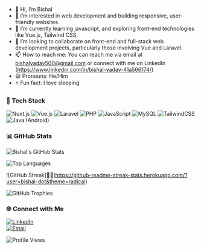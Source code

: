 - 👋 Hi, I’m Bishal
- 👀 I’m interested in web development and building responsive, user-friendly websites.
- 🌱 I’m currently learning javascript, and exploring front-end technologies like Vue.js, Tailwind CSS.
- 💞️ I’m looking to collaborate on front-end and full-stack web development projects, particularly those involving Vue and Laravel.
- 📫 How to reach me: You can reach me via email at bishalyadav500@gmail.com or connect with me on LinkedIn (https://www.linkedin.com/in/bishal-yadav-41a566174/)
- 😄 Pronouns: He/Him
- ⚡ Fun fact: I love sleeping.

### 🔧 Tech Stack

![Nuxt.js](https://img.shields.io/badge/-Nuxt.js-00DC82?logo=nuxtdotjs&logoColor=white)
![Vue.js](https://img.shields.io/badge/-Vue.js-4FC08D?logo=vue.js&logoColor=white)
![Laravel](https://img.shields.io/badge/-Laravel-F55247?logo=laravel&logoColor=white)
![PHP](https://img.shields.io/badge/-PHP-777BB4?logo=php&logoColor=white)
![JavaScript](https://img.shields.io/badge/-JavaScript-F7DF1E?logo=javascript&logoColor=black)
![MySQL](https://img.shields.io/badge/-MySQL-4479A1?logo=mysql&logoColor=white)
![TailwindCSS](https://img.shields.io/badge/-TailwindCSS-38B2AC?logo=tailwind-css&logoColor=white)
![Java (Android)](https://img.shields.io/badge/-Java%20(Android)-ED8B00?logo=java&logoColor=white)



### 📊 GitHub Stats

![Bishal's GitHub Stats](https://github-readme-stats.vercel.app/api?username=bishal-dot&show_icons=true&theme=radical)

![Top Languages](https://github-readme-stats.vercel.app/api/top-langs/?username=bishal-dot&layout=compact&theme=radical)

![GitHub Streak]🧑‍💻(https://github-readme-streak-stats.herokuapp.com/?user=bishal-dot&theme=radical)

![GitHub Trophies](https://github-profile-trophy.vercel.app/?username=bishal-dot&theme=radical)

### 🌐 Connect with Me

[![LinkedIn](https://img.shields.io/badge/-LinkedIn-0A66C2?logo=linkedin&logoColor=white)](https://www.linkedin.com/in/bishal-yadav-41a566174/)  
[![Email](https://img.shields.io/badge/-Email-EA4335?logo=gmail&logoColor=white)](mailto:bishalyadav500@gmail.com)

![Profile Views](https://komarev.com/ghpvc/?username=bishal-dot&label=PROFILE+VIEWS)

<!---
bishal-dot/bishal-dot is a ✨ special ✨ repository because its `README.md` (this file) appears on your GitHub profile.
You can click the Preview link to take a look at your changes.
--->
